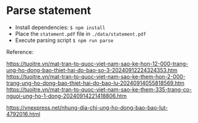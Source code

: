 # Parse statement

- Install dependencies: `$ npm install`
- Place the `statement.pdf` file in `./data/statement.pdf`
- Execute parsing script `$ npm run parse`

Reference:

https://tuoitre.vn/mat-tran-to-quoc-viet-nam-sao-ke-hon-12-000-trang-ung-ho-dong-bao-thiet-hai-do-bao-so-3-20240912224324353.htm
https://tuoitre.vn/mat-tran-to-quoc-viet-nam-sao-ke-them-hon-2-000-trang-ung-ho-dong-bao-thiet-hai-do-bao-lu-20240914055818569.htm
https://tuoitre.vn/mat-tran-to-quoc-viet-nam-sao-ke-them-335-trang-co-nguoi-ung-ho-1-dong-20240914221418806.htm

https://vnexpress.net/nhung-dia-chi-ung-ho-dong-bao-bao-lut-4792016.html
